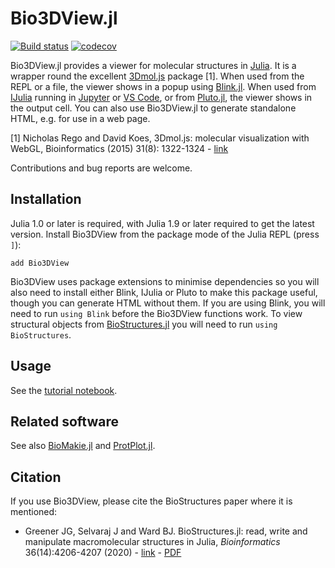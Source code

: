 # Bio3DView.jl

[![Build status](https://github.com/jgreener64/Bio3DView.jl/workflows/CI/badge.svg)](https://github.com/jgreener64/Bio3DView.jl/actions)
[![codecov](https://codecov.io/gh/jgreener64/Bio3DView.jl/branch/master/graph/badge.svg?token=SDiIEXLZQV)](https://codecov.io/gh/jgreener64/Bio3DView.jl)

Bio3DView.jl provides a viewer for molecular structures in [Julia](https://julialang.org).
It is a wrapper round the excellent [3Dmol.js](http://3dmol.csb.pitt.edu) package [1].
When used from the REPL or a file, the viewer shows in a popup using [Blink.jl](https://github.com/JunoLab/Blink.jl).
When used from [IJulia](https://github.com/JuliaLang/IJulia.jl) running in [Jupyter](http://jupyter.org) or [VS Code](https://code.visualstudio.com), or from [Pluto.jl](https://github.com/fonsp/Pluto.jl), the viewer shows in the output cell.
You can also use Bio3DView.jl to generate standalone HTML, e.g. for use in a web page.

[1] Nicholas Rego and David Koes,
3Dmol.js: molecular visualization with WebGL,
Bioinformatics (2015) 31(8): 1322-1324 - [link](http://doi.org/10.1093/bioinformatics/btu829)

Contributions and bug reports are welcome.

## Installation

Julia 1.0 or later is required, with Julia 1.9 or later required to get the latest version.
Install Bio3DView from the package mode of the Julia REPL (press `]`):

```
add Bio3DView
```

Bio3DView uses package extensions to minimise dependencies so you will also need to install either Blink, IJulia or Pluto to make this package useful, though you can generate HTML without them.
If you are using Blink, you will need to run `using Blink` before the Bio3DView functions work.
To view structural objects from [BioStructures.jl](https://github.com/BioJulia/BioStructures.jl) you will need to run `using BioStructures`.

## Usage

See the [tutorial notebook](http://nbviewer.jupyter.org/github/jgreener64/Bio3DView.jl/blob/master/examples/tutorial.ipynb).

## Related software

See also [BioMakie.jl](https://github.com/BioJulia/BioMakie.jl) and [ProtPlot.jl](https://github.com/MurrellGroup/ProtPlot.jl).

## Citation

If you use Bio3DView, please cite the BioStructures paper where it is mentioned:

- Greener JG, Selvaraj J and Ward BJ. BioStructures.jl: read, write and manipulate macromolecular structures in Julia, *Bioinformatics* 36(14):4206-4207 (2020) - [link](https://academic.oup.com/bioinformatics/advance-article/doi/10.1093/bioinformatics/btaa502/5837108?guestAccessKey=aec90643-1d43-4521-9883-4a4a669187da) - [PDF](https://github.com/BioJulia/BioStructures.jl/blob/master/paper.pdf)
